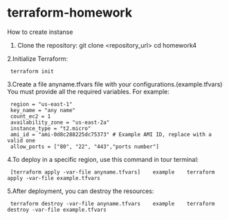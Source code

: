 # terraform-homework
How to create instanse

1. Clone the repository:
            git clone <repository_url>
            cd homework4

2.Initialize Terraform:

     terraform init

3.Create a file anyname.tfvars file with your configurations.(example.tfvars) You must provide all the required variables.  For example:

     region = "us-east-1"
     key_name = "any name"
     count_ec2 = 1
     availability_zone = "us-east-2a"
     instance_type = "t2.micro"
     ami_id = "ami-0d8c288225dc75373" # Example AMI ID, replace with a valid one
     allow_ports = ["80", "22", "443","ports number"]

4.To deploy in a specific region, use this command in tour terminal:


     [terraform apply -var-file anyname.tfvars]    example    terraform apply -var-file example.tfvars

5.After deployment, you can destroy the resources:

     terraform destroy -var-file anyname.tfvars    example    terraform destroy -var-file example.tfvars

